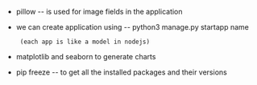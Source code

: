  * pillow -- is used for image fields in the application 


 * we can create application using 
        -- python3 manage.py startapp name

        (each app is like a model in nodejs)

 * matplotlib and seaborn to generate charts

 * pip freeze -- to get all the installed packages and their versions 

